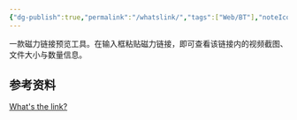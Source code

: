 ```yaml
---
{"dg-publish":true,"permalink":"/whatslink/","tags":["Web/BT"],"noteIcon":""}
---
```



一款磁力链接预览工具。在输入框粘贴磁力链接，即可查看该链接内的视频截图、文件大小与数量信息。

## 参考资料
[What's the link?](https://whatslink.info/)
